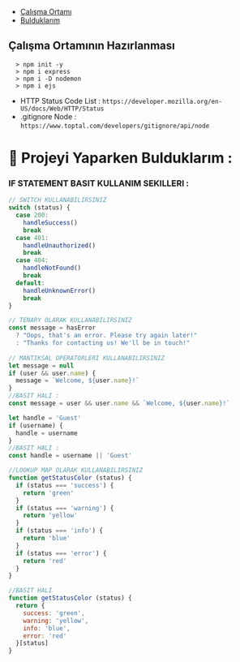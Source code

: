 * [Çalışma Ortamı](#çalışma-ortamının-hazırlanması)
* [Bulduklarım](#--projeyi-yaparken-bulduklar%C4%B1m-)
## Çalışma Ortamının Hazırlanması
~~~
  > npm init -y
  > npm i express
  > npm i -D nodemon
  > npm i ejs
~~~
- HTTP Status Code List : `https://developer.mozilla.org/en-US/docs/Web/HTTP/Status`
- .gitignore Node       : `https://www.toptal.com/developers/gitignore/api/node`

#  🧪  Projeyi Yaparken Bulduklarım : 
### IF STATEMENT BASIT KULLANIM SEKILLERI :
~~~javascript 
// SWITCH KULLANABILIRSINIZ
switch (status) {
  case 200:
    handleSuccess()
    break
  case 401:
    handleUnauthorized()
    break
  case 404:
    handleNotFound()
    break
  default:
    handleUnknownError()
    break
}

// TENARY OLARAK KULLANABILIRSINIZ 
const message = hasError
  ? "Oops, that's an error. Please try again later!"
  : "Thanks for contacting us! We'll be in touch!"
  
// MANTIKSAL OPERATORLERI KULLANABILIRSINIZ 
let message = null
if (user && user.name) {
  message = `Welcome, ${user.name}!`
}
//BASIT HALI : 
const message = user && user.name && `Welcome, ${user.name}!`

let handle = 'Guest'
if (username) {
  handle = username
}
//BASIT HALI : 
const handle = username || 'Guest'

//LOOKUP MAP OLARAK KULLANABILIRSINIZ 
function getStatusColor (status) {
  if (status === 'success') {
    return 'green'
  }
  if (status === 'warning') {
    return 'yellow'
  }
  if (status === 'info') {
    return 'blue'
  }
  if (status === 'error') {
    return 'red'
  }
}

//BASIT HALI 
function getStatusColor (status) {
  return {
    success: 'green',
    warning: 'yellow',
    info: 'blue',
    error: 'red'
  }[status]
}
~~~
